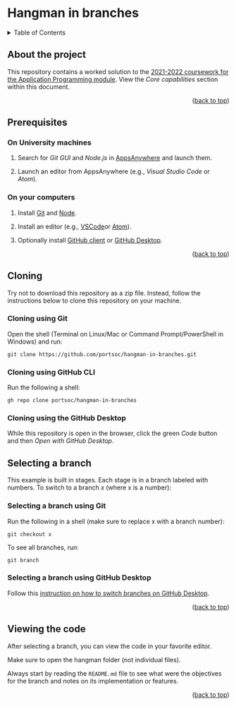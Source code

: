 <div id="top"></div>

<!-- BRANCH TITLE -->

# Hangman in branches

<!-- TABLE OF CONTENTS -->
<details>
  <summary>Table of Contents</summary>
  <ol>
    <li><a href="#about-the-project">About the project</a></li>
    <li><a href="#prerequisites">Prerequisites</a>
      <ul>
        <li><a href="#on-university-machines">On University machines</a></li>
        <li><a href="#on-your-computers">On your computers</a></li>
      </ul>
    </li>
    <li>
      <a href="#cloning">Cloning</a>
      <ul>
        <li><a href="#cloning-using-git">Cloning using Git</a></li>
        <li><a href="#cloning-using-github-cli">Cloning using GitHub CLI</a></li>
        <li><a href="#cloning-using-github-desktop-client">Cloning using GitHub Desktop</a></li>
      </ul>
    </li>
    <li>
      <a href="#selecting-a-branch">Selecting a branch</a>
      <ul>
        <li><a href="#selecting-a-branch-using-git">Selecting a branch using Git</a></li>
        <li><a href="#selecting-a-branch-using-github-desktop">Selecting a branch using GitHub Desktop</a></li>
      </ul>
    </li>
    <li><a href="#viewing-the-code">Viewing the code</a></li>
  </ol>
</details>

<!-- ABOUT THE PROJECT -->

## About the project

This repository contains a worked solution to the [2021-2022 coursework for the Application Programming module](https://docs.google.com/document/d/1cF3u2ldutHaBAzFOEsnVwfKrnPTylOrn-hAGFSDWca8/edit?usp). View the _Core capabilities_ section within this document.

<p align="right">(<a href="#top">back to top</a>)</p>

<!-- PREREQUISITES -->

## Prerequisites

### On University machines

1. Search for _Git GUI_ and _Node.js_ in [AppsAnywhere](https://appsanywhere.port.ac.uk) and launch them.

1. Launch an editor from AppsAnywhere (e.g., _Visual Studio Code_ or _Atom_).

### On your computers

1. Install [Git](https://git-scm.com/book/en/v2/Getting-Started-Installing-Git) and [Node](https://nodejs.org/en/download/).

1. Install an editor (e.g., [VSCode](https://code.visualstudio.com)or [Atom](https://atom.io)).

1. Optionally install [GitHub client](https://github.com/cli/cli) or [GitHub Desktop](https://desktop.github.com).

<p align="right">(<a href="#top">back to top</a>)</p>

<!-- CLONING -->

## Cloning

Try not to download this repository as a zip file.
Instead, follow the instructions below to clone this repository on your machine.

### Cloning using Git

Open the shell (Terminal on Linux/Mac or Command Prompt/PowerShell in Windows) and run:

```
git clone https://github.com/portsoc/hangman-in-branches.git
```

### Cloning using GitHub CLI

Run the following a shell:

```
gh repo clone portsoc/hangman-in-branches
```

### Cloning using the GitHub Desktop

While this repository is open in the browser, click the green _Code_ button and then _Open with GitHub Desktop_.

<!-- SELECTING A BRANCH -->

## Selecting a branch

This example is built in stages.
Each stage is in a branch labeled with numbers.
To switch to a branch _x_ (where x is a number):

### Selecting a branch using Git

Run the following in a shell (make sure to replace x with a branch number):

```
git checkout x
```

To see all branches, run:

```
git branch
```

### Selecting a branch using GitHub Desktop

Follow this [instruction on how to switch branches on GitHub Desktop](https://docs.github.com/en/desktop/contributing-and-collaborating-using-github-desktop/making-changes-in-a-branch/managing-branches#switching-between-branches).

<p align="right">(<a href="#top">back to top</a>)</p>

<!-- RUNNING AND VIEWING THE CODE -->

## Viewing the code

After selecting a branch, you can view the code in your favorite editor.

Make sure to open the hangman folder (not individual files).

Always start by reading the `README.md` file to see what were the objectives for the branch and notes on its implementation or features.

<p align="right">(<a href="#top">back to top</a>)</p>
